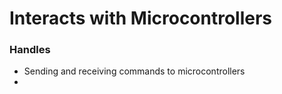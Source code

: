 # Interacts with Microcontrollers

### Handles
- Sending and receiving commands to microcontrollers
- 